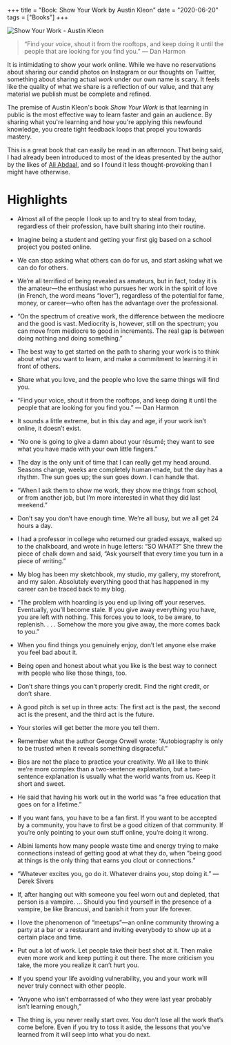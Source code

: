 +++
title = "Book: Show Your Work by Austin Kleon"
date = "2020-06-20"
tags = ["Books"]
+++

![Show Your Work - Austin Kleon](https://images-na.ssl-images-amazon.com/images/I/71MTgEEjNVL.jpg)

> “Find your voice, shout it from the rooftops, and keep doing it until the people that are looking for you find you.” — Dan Harmon

<!--more-->

It is intimidating to show your work online. While we have no reservations about sharing our candid photos on Instagram or our thoughts on Twitter, something about sharing actual *work* under our own name is scary. It feels like the quality of what we share is a reflection of our value, and that any material we publish must be complete and refined.

The premise of Austin Kleon's book *Show Your Work* is that learning in public is the most effective way to learn faster and gain an audience. By sharing what you're learning and how you're applying this newfound knowledge, you create tight feedback loops that propel you towards mastery.

This is a great book that can easily be read in an afternoon. That being said, I had already been introduced to most of the ideas presented by the author by the likes of [Ali Abdaal](https://www.youtube.com*channel/UCoOae5nYA7VqaXzerajD0lg), and so I found it less thought-provoking than I might have otherwise.

# Highlights

- Almost all of the people I look up to and try to steal from today, regardless of their profession, have built sharing into their routine.

- Imagine being a student and getting your first gig based on a school project you posted online.

- We can stop asking what others can do for us, and start asking what we can do for others.

- We’re all terrified of being revealed as amateurs, but in fact, today it is the amateur—the enthusiast who pursues her work in the spirit of love (in French, the word means “lover”), regardless of the potential for fame, money, or career—who often has the advantage over the professional.

- “On the spectrum of creative work, the difference between the mediocre and the good is vast. Mediocrity is, however, still on the spectrum; you can move from mediocre to good in increments. The real gap is between doing nothing and doing something.”

- The best way to get started on the path to sharing your work is to think about what you want to learn, and make a commitment to learning it in front of others.

- Share what you love, and the people who love the same things will find you.

- “Find your voice, shout it from the rooftops, and keep doing it until the people that are looking for you find you.” — Dan Harmon

- It sounds a little extreme, but in this day and age, if your work isn’t online, it doesn’t exist.

- “No one is going to give a damn about your résumé; they want to see what you have made with your own little fingers.”

- The day is the only unit of time that I can really get my head around. Seasons change, weeks are completely human-made, but the day has a rhythm. The sun goes up; the sun goes down. I can handle that.

- “When I ask them to show me work, they show me things from school, or from another job, but I’m more interested in what they did last weekend.”

- Don’t say you don’t have enough time. We’re all busy, but we all get 24 hours a day.

- I had a professor in college who returned our graded essays, walked up to the chalkboard, and wrote in huge letters: “SO WHAT?” She threw the piece of chalk down and said, “Ask yourself that every time you turn in a piece of writing.”

- My blog has been my sketchbook, my studio, my gallery, my storefront, and my salon. Absolutely everything good that has happened in my career can be traced back to my blog.

- “The problem with hoarding is you end up living off your reserves. Eventually, you’ll become stale. If you give away everything you have, you are left with nothing. This forces you to look, to be aware, to replenish. . . . Somehow the more you give away, the more comes back to you.”

- When you find things you genuinely enjoy, don’t let anyone else make you feel bad about it.

- Being open and honest about what you like is the best way to connect with people who like those things, too.

- Don’t share things you can’t properly credit. Find the right credit, or don’t share.

- A good pitch is set up in three acts: The first act is the past, the second act is the present, and the third act is the future.

- Your stories will get better the more you tell them.

- Remember what the author George Orwell wrote: “Autobiography is only to be trusted when it reveals something disgraceful.”

- Bios are not the place to practice your creativity. We all like to think we’re more complex than a two-sentence explanation, but a two-sentence explanation is usually what the world wants from us. Keep it short and sweet.

- He said that having his work out in the world was “a free education that goes on for a lifetime.”

- If you want fans, you have to be a fan first. If you want to be accepted by a community, you have to first be a good citizen of that community. If you’re only pointing to your own stuff online, you’re doing it wrong.

- Albini laments how many people waste time and energy trying to make connections instead of getting good at what they do, when “being good at things is the only thing that earns you clout or connections.”

- “Whatever excites you, go do it. Whatever drains you, stop doing it.” —Derek Sivers

- If, after hanging out with someone you feel worn out and depleted, that person is a vampire. ... Should you find yourself in the presence of a vampire, be like Brancusi, and banish it from your life forever.

- I love the phenomenon of “meetups”—an online community throwing a party at a bar or a restaurant and inviting everybody to show up at a certain place and time.

- Put out a lot of work. Let people take their best shot at it. Then make even more work and keep putting it out there. The more criticism you take, the more you realize it can’t hurt you.

- If you spend your life avoiding vulnerability, you and your work will never truly connect with other people.

- “Anyone who isn’t embarrassed of who they were last year probably isn’t learning enough,”

- The thing is, you never really start over. You don’t lose all the work that’s come before. Even if you try to toss it aside, the lessons that you’ve learned from it will seep into what you do next.
